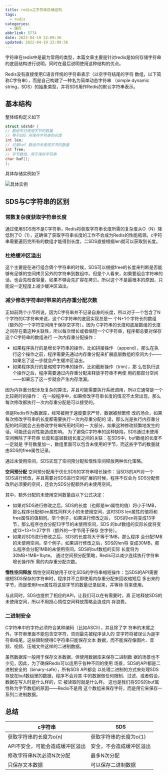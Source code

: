 ```yaml
---
title: redis之字符串存储结构
tags:
  - redis
categories:
  - 缓存
abbrlink: 5774
date: 2022-04-19 22:09:36
updated: 2022-04-19 22:09:36
---
```


字符串在redis中是最为常用的类型，本篇文章主要是针对redis是如何存储字符串的底层结构进行说明，同时在最后说明使用这种结构的优点。

Redis没有直接使用C语言传统的字符串表示（以空字符结尾的字符 数组，以下简称C字符串），而是自己构建了一种名为简单动态字符串 （simple dynamic string，SDS）的抽象类型，并将SDS用作Redis的默认字符串表示。

<!-- more -->

## 基本结构

整体结构定义如下

```c
struct sdshdr { 
// 数组中已使用字节的数量 
// 等于SDS 所保存字符串的长度 
int len; 
// 记录buf 数组中未使用字节的数量 
int free; 
// 字节数组，用于保存字符串 
char buf[]; 
};
```

具体存储实例如下

![具体实例](https://cdn.jsdelivr.net/gh/fengxiu/img/20220419221402.png)

## SDS与C字符串的区别

### 常数复杂度获取字符串长度

通过使用SDS而不是C字符串，Redis将获取字符串长度所需的复杂度从O（N）降低到了O（1），这确保了获取字符串长度的工作不会成为Redis的性能瓶颈。c字符串需要遍历完所有的数组才能得到长度，二SDS直接根据len就可以获取到长度。

### 杜绝缓冲区溢出

这个主要是在进行组合俩个字符串的时候，SDS可以根据free的长度来判断是否能够有足够的空间拷贝另外的字符串到数组中。但是个人看来，如果要组合字符串的话，也会先检查容量，如果不够会先扩容在拷贝。所以这个不是最根本的原因，只能说一定程度上减少缓冲区溢出。

### 减少修改字符串时带来的内存重分配次数

正如前两个小节所说，因为C字符串并不记录自身的长度，所以对于一个包含了N个字符的C字符串来说，这个C字符串的底层实现总是一 个N+1个字符长的数组（额外的一个字符空间用于保存空字符）。因为 C字符串的长度和底层数组的长度之间存在着这种关联性，所以每次增长或者缩短一个C字符串，程序都总要对保存这个C字符串的数组进行 一次内存重分配操作： 

* 如果程序执行的是增长字符串的操作，比如拼接操作 （append），那么在执行这个操作之前，程序需要先通过内存重分配来扩展底层数组的空间大小——如果忘了这一步就会产生缓冲区溢出。
* 如果程序执行的是缩短字符串的操作，比如截断操作（trim），那 么在执行这个操作之后，程序需要通过内存重分配来释放字符串不再使 用的那部分空间——如果忘了这一步就会产生内存泄漏。

因为内存重分配涉及复杂的算法，并且可能需要执行系统调用，所以它通常是一个比较耗时的操作： ·在一般程序中，如果修改字符串长度的情况不太常出现，那么每次修改都执行一次内存重分配是可以接受的。 

但是Redis作为数据库，经常被用于速度要求严苛、数据被频繁修 改的场合，如果每次修改字符串的长度都需要执行一次内存重分配的 话，那么光是执行内存重分配的时间就会占去修改字符串所用时间的一 大部分，如果这种修改频繁地发生的话，可能还会对性能造成影响。 为了避免C字符串的这种缺陷，SDS通过未使用空间解除了字符串 长度和底层数组长度之间的关联：在SDS中，buf数组的长度不一定就是 字符数量加一，数组里面可以包含未使用的字节，而这些字节的数量就由SDS的free属性记录。

通过未使用空间，SDS实现了空间预分配和惰性空间释放两种优化策略。

**空间预分配**
空间预分配用于优化SDS的字符串增长操作：当SDS的API对一个 SDS进行修改，并且需要对SDS进行空间扩展的时候，程序不仅会为 SDS分配修改所必须要的空间，还会为SDS分配额外的未使用空间。

其中，额外分配的未使用空间数量由以下公式决定： 

* 如果对SDS进行修改之后，SDS的长度（也即是len属性的值）将小于1MB，那么程序分配和len属性同样大小的未使用空间，这时SDS len属性的值将和free属性的值相同。举个例子，如果进行修改之后， SDS的len将变成13字节，那么程序也会分配13字节的未使用空间，SDS 的buf数组的实际长度将变成13+13+1=27字节（额外的一字节用于保存 空字符）。 
* 如果对SDS进行修改之后，SDS的长度将大于等于1MB，那么程序 会分配1MB的未使用空间。举个例子，如果进行修改之后，SDS的len将 变成30MB，那么程序会分配1MB的未使用空间，SDS的buf数组的实际 长度将为30MB+1MB+1byte。 通过空间预分配策略，Redis可以减少连续执行字符串增长操作所 需的内存重分配次数。

**惰性空间释放**
惰性空间释放用于优化SDS的字符串缩短操作：当SDS的API需要 缩短SDS保存的字符串时，程序并不立即使用内存重分配来回收缩短后 多出来的字节，而是使用free属性将这些字节的数量记录起来，并等待 将来使用。

与此同时，SDS也提供了相应的API，让我们可以在有需要时，真 正地释放SDS的未使用空间，所以不用担心惰性空间释放策略会造成内 存浪费。

### 二进制安全

C字符串中的字符必须符合某种编码（比如ASCII），并且除了字 符串的末尾之外，字符串里面不能包含空字符，否则最先被程序读入的 空字符将被误认为是字符串结尾，这些限制使得C字符串只能保存文本 数据，而不能保存像图片、音频、视频、压缩文件这样的二进制数据。

虽然数据库一般用于保存文本数据，但使用数据库来保存二进制数 据的场景也不少见，因此，为了确保Redis可以适用于各种不同的使用 场景，SDS的API都是二进制安全的（binary-safe），所有SDS API都会 以处理二进制的方式来处理SDS存放在buf数组里的数据，程序不会对其 中的数据做任何限制、过滤、或者假设，数据在写入时是什么样的，它 被读取时就是什么样。 这也是我们将SDS的buf属性称为字节数组的原因——Redis不是用 这个数组来保存字符，而是用它来保存一系列二进制数据。

## 总结

| c字符串                         | SDS                      |
| ------------------------------- | ------------------------ |
| 获取字符串的长度为o(n)          | 获取字符串的长度为o(1)   |
| API不安全，可能会造成缓冲区溢出 | 安全，不会造成缓冲区溢出 |
| 修改字符串N次必须N次分配        | 最多N次分配              |
| 只保存文本数据                  | 可以保存二进制数据       |